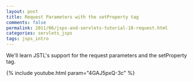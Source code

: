 ```yaml
---           
layout: post
title: Request Parameters with the setProperty tag
comments: false
permalink: 2011/06/jsps-and-servlets-tutorial-18-request.html
categories: servlets_jsps
tags: jsps_intro
---
```


We'll learn JSTL's support for the request parameters and the setProperty tag.

{% include youtube.html param="4GAJ5pxQ-3c" %}